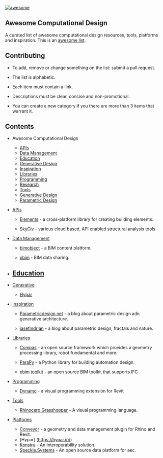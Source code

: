[![awesome](https://awesome.re/badge.svg)](https://awesome.re)


## Awesome Computational Design

A curated list of awesome computational design resources, tools, platforms and inspiration. This is an [awesome list](https://awesome.re).

## Contributing

- To add, remove or change something on the list: submit a pull request.

- The list is alphabetic.

- Each item must contain a link.

- Descriptions must be clear, concise and non-promotional.

- You can create a new category if you there are more than 3 items that warrant it.


## Contents

- Awesome Computational Design

  - [APIs](#apis)
  - [Data Management](#platforms)
  - [Education](#education)
  - [Generative Design](#generative)
  - [Inspiration](#inspiration)
  - [Libraries](#libraries)
  - [Programming](#programming)
  - [Research](#research)
  - [Tools](#tools)
  - [Generative Design](#generative)
  - [Parametric Design](#parametric)

- [APIs](#apis)

  - [Elements](https://github.com/hypar-io/Elements) - a cross-platform library for creating building elements.

  - [SkyCiv](https://skyciv.com/api-info/) - various cloud based, API enabled structural analysis tools.

- [Data Management](#platforms)
  
  - [bimobject](https://www.bimobject.com/) - a BIM content platform.

  - [xbim](https://www.xbim.net) - BIM data sharing.

- [Education](#education)
  - 
- [Generative](#generative)
  - [Hypar](https://hypar.io/)

- [Inspiration](#inspiration)

  - [Parametricdesign.net](http://www.parametricdesign.net/) - a blog about parametric design adn generative architecture.

  - [iasefmdrian](https://iasefmdrian.wordpress.com/) - a blog about parametric design, fractals and nature.


- [Libraries](#libraries)
  
  - [Compas](https://compas-dev.github.io/) - an open source framework which provides a geometry processing library, robot fundamental and more.

  - [ParaPy](https://www.parapy.nl/) - a Python library for building automation design.

  - [xbim toolkit](https://docs.xbim.net/) - an open source BIM toolkit that supports IFC

- [Programming](#programming)

  - [Dynamo](#) - a visual programming extension for Revit



- [Tools](#tools)
  
  - [Rhinocero Grasshopper](https://www.rhino3d.com/6/new/grasshopper) - A visual programming language.


- [Platforms](#platforms)

  - [Conveyor](https://apps.provingground.io/) - a geometry and data management plugin for Rhino and Revit.
  - [Hypar] (https://hypar.io/)
  - [Konstru](https://konstru.com/) - An interoperability solution.
  - [Speckle.Systems](https://speckle.systems/) - An open source data platform for aec. 

